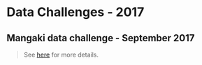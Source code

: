 # Data Challenges - 2017
## Mangaki data challenge - September 2017
> See [here](http://universityofbigdata.net/competition/5085548788056064?lang=en) for more details.
